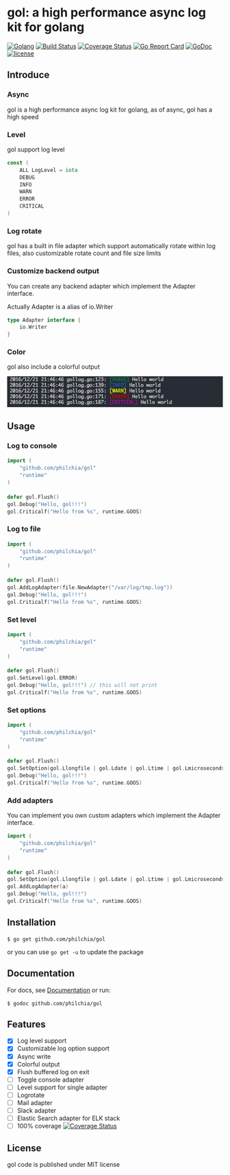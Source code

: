 # gol: a high performance async log kit for golang

[![Golang](https://img.shields.io/badge/Language-Go-green.svg?style=flat)](https://golang.org)
[![Build Status](https://travis-ci.org/philchia/gol.svg?branch=master)](https://travis-ci.org/philchia/gol)
[![Coverage Status](https://coveralls.io/repos/github/philchia/gol/badge.svg?branch=master)](https://coveralls.io/github/philchia/gol?branch=master)
[![Go Report Card](https://goreportcard.com/badge/github.com/philchia/gol)](https://goreportcard.com/report/github.com/philchia/gol)
[![GoDoc](https://godoc.org/github.com/philchia/gol?status.svg)](https://godoc.org/github.com/philchia/gol)
[![license](https://img.shields.io/github/license/mashape/apistatus.svg)](https://opensource.org/licenses/MIT)

## Introduce

### Async

gol is a high performance async log kit for golang, as of async, gol has a high speed

### Level

gol support log level

```go
const (
    ALL LogLevel = iota
    DEBUG
    INFO
    WARN
    ERROR
    CRITICAL
)
```

### Log rotate

gol has a built in file adapter which support automatically rotate within log files, also customizable rotate count and file size limits

### Customize backend output

You can create any backend adapter which implement the Adapter interface.

Actually Adapter is a alias of io.Writer

```go
type Adapter interface {
    io.Writer
}
```

### Color

gol also include a colorful output

![Colorful output](./assets/screen.png)


## Usage

### Log to console

```go
import (
    "github.com/philchia/gol"
    "runtime"
)

defer gol.Flush()
gol.Debug("Hello, gol!!!")
gol.Criticalf("Hello from %s", runtime.GOOS)

```

### Log to file

```go
import (
    "github.com/philchia/gol"
    "runtime"
)

defer gol.Flush()
gol.AddLogAdapter(file.NewAdapter("/var/log/tmp.log"))
gol.Debug("Hello, gol!!!")
gol.Criticalf("Hello from %s", runtime.GOOS)

```

### Set level

```go
import (
    "github.com/philchia/gol"
    "runtime"
)

defer gol.Flush()
gol.SetLevel(gol.ERROR)
gol.Debug("Hello, gol!!!") // this will not print
gol.Criticalf("Hello from %s", runtime.GOOS)

```

### Set options

```go
import (
    "github.com/philchia/gol"
    "runtime"
)

defer gol.Flush()
gol.SetOption(gol.Llongfile | gol.Ldate | gol.Ltime | gol.Lmicroseconds)
gol.Debug("Hello, gol!!!")
gol.Criticalf("Hello from %s", runtime.GOOS)

```

### Add adapters

You can implement you own custom adapters which implement the Adapter interface.

```go
import (
    "github.com/philchia/gol"
    "runtime"
)

defer gol.Flush()
gol.SetOption(gol.Llongfile | gol.Ldate | gol.Ltime | gol.Lmicroseconds)
gol.AddLogAdapter(a)
gol.Debug("Hello, gol!!!")
gol.Criticalf("Hello from %s", runtime.GOOS)
```

## Installation

    $ go get github.com/philchia/gol

or you can use `go get -u` to update the package

## Documentation

For docs, see [Documentation](http://godoc.org/github.com/philchia/gol "GoDoc")  or run:

    $ godoc github.com/philchia/gol

## Features

- [X] Log level support
- [X] Customizable log option support
- [X] Async write
- [X] Colorful output
- [X] Flush buffered log on exit
- [ ] Toggle console adapter
- [ ] Level support for single adapter
- [ ] Logrotate
- [ ] Mail adapter
- [ ] Slack adapter
- [ ] Elastic Search adapter for ELK stack
- [ ] 100% coverage [![Coverage Status](https://coveralls.io/repos/github/philchia/gol/badge.svg?branch=master)](https://coveralls.io/github/philchia/gol?branch=master)

## License

gol code is published under MIT license